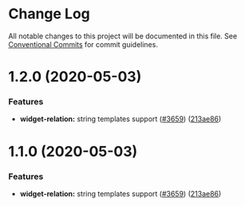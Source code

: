 # Change Log

All notable changes to this project will be documented in this file.
See [Conventional Commits](https://conventionalcommits.org) for commit guidelines.

# 1.2.0 (2020-05-03)


### Features

* **widget-relation:** string templates support ([#3659](https://github.com/netlify/netlify-cms/tree/master/packages/netlify-cms-lib-widgets/issues/3659)) ([213ae86](https://github.com/netlify/netlify-cms/tree/master/packages/netlify-cms-lib-widgets/commit/213ae86b54d02f5fc79fe11113507587ed062ff2))





# 1.1.0 (2020-05-03)


### Features

* **widget-relation:** string templates support ([#3659](https://github.com/netlify/netlify-cms/tree/master/packages/netlify-cms-lib-widgets/issues/3659)) ([213ae86](https://github.com/netlify/netlify-cms/tree/master/packages/netlify-cms-lib-widgets/commit/213ae86b54d02f5fc79fe11113507587ed062ff2))
